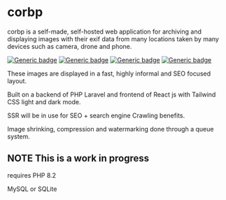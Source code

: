# corbp

corbp is a self-made, self-hosted web application for archiving and displaying images with their exif data from many
locations taken by many devices such as camera, drone and phone.

[![Generic badge](https://img.shields.io/badge/Laravel-10.1.5-red.svg)](https://shields.io/) [![Generic badge](https://img.shields.io/badge/PHP-8.2-purple.svg)](https://shields.io/) [![Generic badge](https://img.shields.io/badge/Tailwind-3.2.7-aqua.svg)](https://shields.io/) [![Generic badge](https://img.shields.io/badge/React-18.2-blue.svg)](https://shields.io/)


These images are displayed in a fast, highly informal and SEO focused layout.

Built on a backend of PHP Laravel and frontend of React js with Tailwind CSS light and dark mode.

SSR will be in use for SEO + search engine Crawling benefits.

Image shrinking, compression and watermarking done through a queue system.

## NOTE This is a work in progress

requires PHP 8.2


MySQL or SQLite
